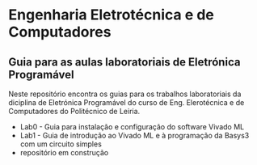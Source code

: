 # Engenharia Eletrotécnica e de Computadores
## Guia para as aulas laboratoriais de Eletrónica Programável

Neste repositório encontra os guias para os trabalhos laboratoriais da diciplina de Eletrónica Programável do curso de Eng. Elerotécnica e de Computadores do Politécnico de Leiria.

* Lab0 - Guia para instalação e configuração do software Vivado ML
* Lab1 - Guia de introdução ao Vivado ML e à programação da Basys3 com um circuito simples
* repositório em construção
